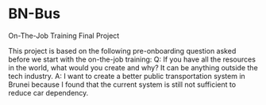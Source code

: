# BN-Bus
 On-The-Job Training Final Project

This project is based on the following pre-onboarding question asked before we start with the on-the-job training:
Q: If you have all the resources in the world, what would you create and why? It can be anything outside the tech industry.
A: I want to create a better public transportation system in Brunei because I found that the current system is still not sufficient to reduce car dependency.
